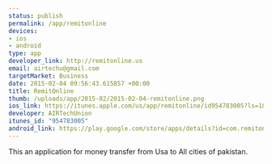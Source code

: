 ```yaml
--- 
status: publish
permalink: /app/remitonline
devices: 
- ios
- android
type: app
developer_link: http://remitonline.us
email: airtechu@gmail.com
targetMarket: Business
date: 2015-02-04 09:56:43.615857 +00:00
title: RemitOnline
thumb: /uploads/app/2015-02/2015-02-04-remitonline.png
ios_link: https://itunes.apple.com/us/app/remitonline/id954783005?ls=1&mt=8
developer: AIRTechUnion
itunes_id: "954783005"
android_link: https://play.google.com/store/apps/details?id=com.remitonline.transfermoney
---
```


This an application for money transfer from Usa to All cities of pakistan.

